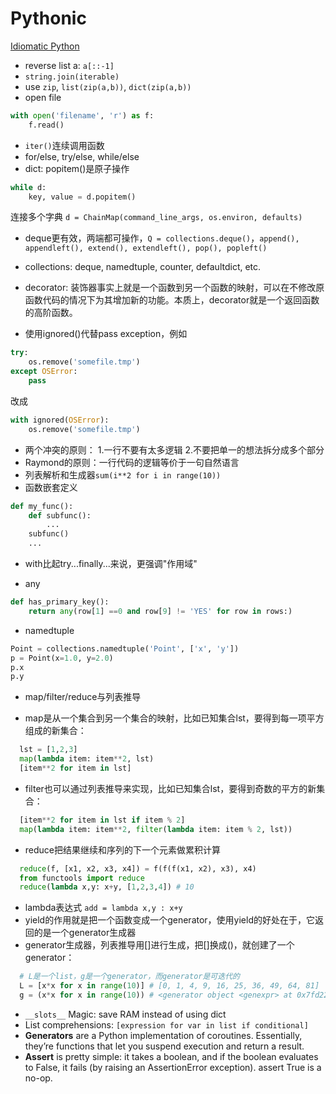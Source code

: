 # Pythonic

[Idiomatic Python](https://intermediate-and-advanced-software-carpentry.readthedocs.io/en/latest/idiomatic-python.html)

- reverse list a: `a[::-1]`
- `string.join(iterable)`
- use `zip`, `list(zip(a,b))`, `dict(zip(a,b))`
- open file
```python
with open('filename', 'r') as f:
    f.read()
```
- `iter()`连续调用函数
- for/else, try/else, while/else
- dict: 
popitem()是原子操作
```python
while d:
    key, value = d.popitem()
```
连接多个字典
`d = ChainMap(command_line_args, os.environ, defaults)`

- deque更有效，两端都可操作，`Q = collections.deque()`，`append(), appendleft(),
    extend(), extendleft(), pop(), popleft()`
- collections: deque, namedtuple, counter, defaultdict, etc.

- decorator: 装饰器事实上就是一个函数到另一个函数的映射，可以在不修改原函数代码的情况下为其增加新的功能。本质上，decorator就是一个返回函数的高阶函数。

- 使用ignored()代替pass exception，例如
```python
try:
    os.remove('somefile.tmp')
except OSError:
    pass
```
改成
```python
with ignored(OSError):
    os.remove('somefile.tmp')
```

- 两个冲突的原则：
  1.一行不要有太多逻辑
  2.不要把单一的想法拆分成多个部分
- Raymond的原则：一行代码的逻辑等价于一句自然语言
- 列表解析和生成器`sum(i**2 for i in range(10))`
- 函数嵌套定义
```python
def my_func():
    def subfunc():
        ...
    subfunc()
    ...
```
- with比起try...finally...来说，更强调"作用域"

- any
```py
def has_primary_key():
    return any(row[1] ==0 and row[9] != 'YES' for row in rows:)
```
- namedtuple
```python
Point = collections.namedtuple('Point', ['x', 'y'])
p = Point(x=1.0, y=2.0)
p.x
p.y
```
- map/filter/reduce与列表推导

- map是从一个集合到另一个集合的映射，比如已知集合lst，要得到每一项平方组成的新集合：
```python
  lst = [1,2,3]
  map(lambda item: item**2, lst)
  [item**2 for item in lst]
```
- filter也可以通过列表推导来实现，比如已知集合lst，要得到奇数的平方的新集合：
```python
  [item**2 for item in lst if item % 2]
  map(lambda item: item**2, filter(lambda item: item % 2, lst))
```
- reduce把结果继续和序列的下一个元素做累积计算
```python
  reduce(f, [x1, x2, x3, x4]) = f(f(f(x1, x2), x3), x4)
  from functools import reduce
  reduce(lambda x,y: x+y, [1,2,3,4]) # 10
```
- lambda表达式 `add = lambda x,y : x+y`
- yield的作用就是把一个函数变成一个generator，使用yield的好处在于，它返回的是一个generator生成器
- generator生成器，列表推导用[]进行生成，把[]换成()，就创建了一个generator：
```python
  # L是一个list，g是一个generator，而generator是可迭代的
  L = [x*x for x in range(10)] # [0, 1, 4, 9, 16, 25, 36, 49, 64, 81]
  g = (x*x for x in range(10)) # <generator object <genexpr> at 0x7fd2264607d8>
```
- `__slots__` Magic: save RAM instead of using dict
- List comprehensions: `[expression for var in list if conditional]`
- **Generators** are a Python implementation of coroutines. Essentially, they’re functions that let you suspend execution and return a result.
- **Assert** is pretty simple: it takes a boolean, and if the boolean evaluates to False, it fails (by raising an AssertionError exception). assert True is a no-op.
